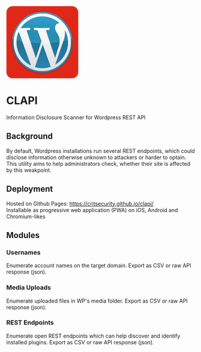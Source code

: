 ![Logo](/assets/icons/icon-192.png)  
# CLAPI
Information Disclosure Scanner for Wordpress REST API

## Background
By default, Wordpress installations run several REST endpoints, which could disclose information otherwise unknown to attackers or harder to optain.
This utility aims to help administrators check, whether their site is affected by this weakpoint.

## Deployment
Hosted on Github Pages: https://critsecurity.github.io/clapi/  
Installable as progressive web application (PWA) on iOS, Android and Chromium-likes

## Modules

### Usernames
Enumerate account names on the target domain. Export as CSV or raw API response (json).

### Media Uploads
Enumerate uploaded files in WP's media folder. Export as CSV or raw API response (json).

### REST Endpoints
Enumerate open REST endpoints which can help discover and identify installed plugins. Export as CSV or raw API response (json).
